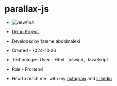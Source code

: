 # parallax-js

- ![viewfinal](https://github.com/user-attachments/assets/1116d710-4407-4877-b7a3-d5eb618e73b9)

 - [Demo Project](https://fatemeabdolmaleki.github.io/parallax-js/)

- Developed by fateme abdolmaleki

- Created - 2024-10-26

- Technologies Used - Html , tailwind , JavaScript 
 
- Role - Frontend

- How to reach me : with my [instagram](https://www.instagram.com/fatemeabdolmaleki_) and [linkedin](https://www.linkedin.com/in/fateme-abdolmaleki/)
